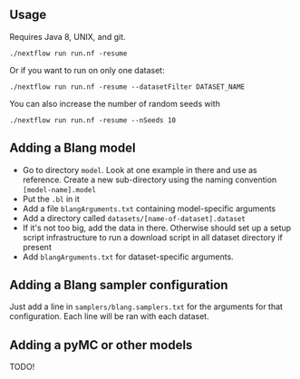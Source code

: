Usage
-----

Requires Java 8, UNIX, and git.

```
./nextflow run run.nf -resume 
```

Or if you want to run on only one dataset:

```
./nextflow run run.nf -resume --datasetFilter DATASET_NAME 
```

You can also increase the number of random seeds with

```
./nextflow run run.nf -resume --nSeeds 10
```

Adding a Blang model
--------------------

- Go to directory ``model``. Look at one example in there and use as reference. Create a new sub-directory using the naming convention ``[model-name].model``
- Put the ``.bl`` in it
- Add a file ``blangArguments.txt`` containing model-specific arguments
- Add a directory called ``datasets/[name-of-dataset].dataset``
- If it's not too big, add the data in there. Otherwise should set up a setup script infrastructure to run a download script in all dataset directory if present
- Add ``blangArguments.txt`` for dataset-specific arguments.


Adding a Blang sampler configuration
------------------------------------

Just add a line in ``samplers/blang.samplers.txt`` for the arguments for that configuration. Each line will be ran with each dataset. 



Adding a pyMC or other models
-----------------------------

TODO!